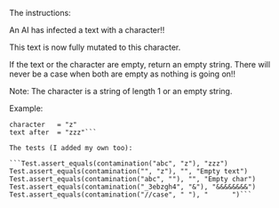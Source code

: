 The instructions:

An AI has infected a text with a character!!

This text is now fully mutated to this character.

If the text or the character are empty, return an empty string.
There will never be a case when both are empty as nothing is going on!!

Note: The character is a string of length 1 or an empty string.

Example:

```text before = "abc"
character   = "z"
text after  = "zzz"```

The tests (I added my own too):

```Test.assert_equals(contamination("abc", "z"), "zzz")
Test.assert_equals(contamination("", "z"), "", "Empty text")
Test.assert_equals(contamination("abc", ""), "", "Empty char")
Test.assert_equals(contamination("_3ebzgh4", "&"), "&&&&&&&&")
Test.assert_equals(contamination("//case", " "), "      ")```
